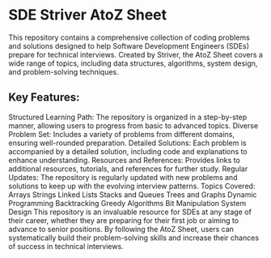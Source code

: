 # SDE Striver AtoZ Sheet
  This repository contains a comprehensive collection of coding problems and solutions designed to help Software Development Engineers (SDEs) prepare for technical interviews. Created by Striver, the AtoZ Sheet covers a wide range of topics, including data structures, algorithms, system design, and problem-solving techniques.

## Key Features:
Structured Learning Path: The repository is organized in a step-by-step manner, allowing users to progress from basic to advanced topics.
Diverse Problem Set: Includes a variety of problems from different domains, ensuring well-rounded preparation.
Detailed Solutions: Each problem is accompanied by a detailed solution, including code and explanations to enhance understanding.
Resources and References: Provides links to additional resources, tutorials, and references for further study.
Regular Updates: The repository is regularly updated with new problems and solutions to keep up with the evolving interview patterns.
Topics Covered:
Arrays
Strings
Linked Lists
Stacks and Queues
Trees and Graphs
Dynamic Programming
Backtracking
Greedy Algorithms
Bit Manipulation
System Design
This repository is an invaluable resource for SDEs at any stage of their career, whether they are preparing for their first job or aiming to advance to senior positions. By following the AtoZ Sheet, users can systematically build their problem-solving skills and increase their chances of success in technical interviews.
